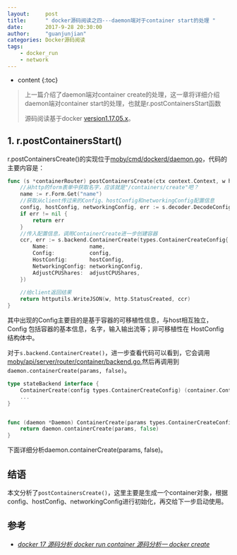 ```yaml
---
layout:     post
title:      " docker源码阅读之四---daemon端对于container start的处理 "
date:       2017-9-28 20:30:00 
author:     "guanjunjian"
categories: Docker源码阅读
tags:
    - docker_run
    - network
---
```


* content
{:toc}

> 上一篇介绍了daemon端对container create的处理，这一章将详细介绍daemon端对container start的处理，也就是r.postContainersStart函数
>  
> 源码阅读基于docker [version1.17.05.x](https://github.com/moby/moby/tree/17.05.x)。




## 1. r.postContainersStart()

r.postContainersCreate()的实现位于[moby/cmd/dockerd/daemon.go](https://github.com/moby/moby/blob/17.05.x/api/server/router/container/container_routes.go#L362#L396)，代码的主要内容是：

```go
func (s *containerRouter) postContainersCreate(ctx context.Context, w http.ResponseWriter, r *http.Request, vars map[string]string) error {
	//从http的form表单中获取名字，应该就是"/containers/create"吧？
	name := r.Form.Get("name")
	//获取从client传过来的Config、hostConfig和networkingConfig配置信息
	config, hostConfig, networkingConfig, err := s.decoder.DecodeConfig(r.Body)
	if err != nil {
		return err
	}
	//传入配置信息，调用ContainerCreate进一步创建容器
	ccr, err := s.backend.ContainerCreate(types.ContainerCreateConfig{
		Name:             name,
		Config:           config,
		HostConfig:       hostConfig,
		NetworkingConfig: networkingConfig,
		AdjustCPUShares:  adjustCPUShares,
	})
	
	//给client返回结果
	return httputils.WriteJSON(w, http.StatusCreated, ccr)
}
```

其中出现的Config主要目的是基于容器的可移植性信息，与host相互独立，Config 包括容器的基本信息，名字，输入输出流等；非可移植性在 HostConfig 结构体中。

对于`s.backend.ContainerCreate()`，进一步查看代码可以看到，它会调用[moby/api/server/router/container/backend.go](https://github.com/moby/moby/blob/17.05.x/api/server/router/container/backend.go#L36),然后再调用到`daemon.containerCreate(params, false)`。

```go
type stateBackend interface {
	ContainerCreate(config types.ContainerCreateConfig) (container.ContainerCreateCreatedBody, error)
	...
}


func (daemon *Daemon) ContainerCreate(params types.ContainerCreateConfig) (containertypes.ContainerCreateCreatedBody, error) {
	return daemon.containerCreate(params, false)
}
```

下面详细分析daemon.containerCreate(params, false)。





## 结语

本文分析了`postContainersCreate()`，这里主要是生成一个container对象，根据config、hostConfig、networkingConfig进行初始化，再交给下一步启动使用。

## 参考

* *[docker 17 源码分析 docker run container 源码分析一 docker create](http://blog.csdn.net/zhonglinzhang/article/details/53435590)*
